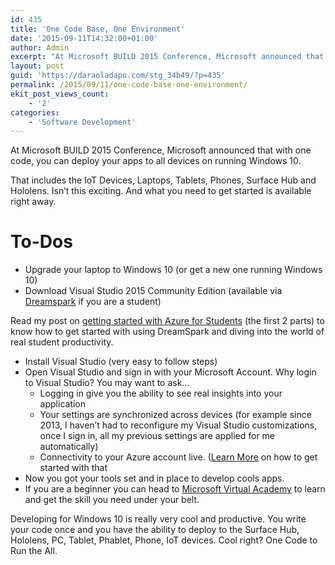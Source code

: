 ```yaml
---
id: 435
title: 'One Code Base, One Environment'
date: '2015-09-11T14:32:00+01:00'
author: Admin
excerpt: "At Microsoft BUILD 2015 Conference, Microsoft announced that with one code, you can deploy your apps to all devices on running Windows 10.\n\nThat includes the IoT Devices, Laptops, Tablets, Phones, Surface Hub and Hololens. Isn’t this exciting. And what you need to get started is available right away."
layout: post
guid: 'https://daraoladapo.com/stg_34b49/?p=435'
permalink: /2015/09/11/one-code-base-one-environment/
ekit_post_views_count:
    - '2'
categories:
    - 'Software Development'
---
```


At Microsoft BUILD 2015 Conference, Microsoft announced that with one code, you can deploy your apps to all devices on running Windows 10.

That includes the IoT Devices, Laptops, Tablets, Phones, Surface Hub and Hololens. Isn’t this exciting. And what you need to get started is available right away.

# To-Dos

- Upgrade your laptop to Windows 10 (or get a new one running Windows 10)
- Download Visual Studio 2015 Community Edition (available via [Dreamspark](http://dreamspark.com) if you are a student)

Read my post on [getting started with Azure for Students](http://geekwithlife.com/azure-for-students-ramp-up/) (the first 2 parts) to know how to get started with using DreamSpark and diving into the world of real student productivity.

- Install Visual Studio (very easy to follow steps)
- Open Visual Studio and sign in with your Microsoft Account. Why login to Visual Studio? You may want to ask… 
    - Logging in give you the ability to see real insights into your application
    - Your settings are synchronized across devices (for example since 2013, I haven’t had to reconfigure my Visual Studio customizations, once I sign in, all my previous settings are applied for me automatically)
    - Connectivity to your Azure account live. ([Learn More](http://geekwithlife.com/azure-for-students-ramp-up/) on how to get started with that
- Now you got your tools set and in place to develop cools apps.
- If you are a beginner you can head to [Microsoft Virtual Academy](http://mva.microsoft.com) to learn and get the skill you need under your belt.

Developing for Windows 10 is really very cool and productive. You write your code once and you have the ability to deploy to the Surface Hub, Hololens, PC, Tablet, Phablet, Phone, IoT devices. Cool right? One Code to Run the All.